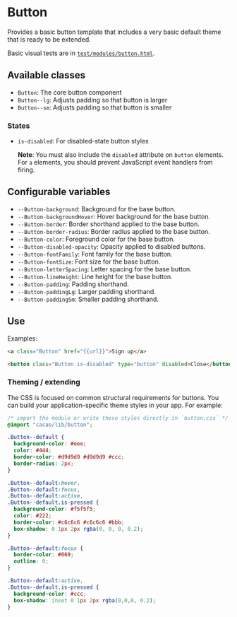 # Button

Provides a basic button template that includes a very basic default theme that
is ready to be extended.

Basic visual tests are in [`test/modules/button.html`](http://aptuitiv.github.io/cacao/test/modules/button.html).


## Available classes

* `Button`: The core button component
* `Button--lg`: Adjusts padding so that button is larger
* `Button--sm`: Adjusts padding so that button is smaller

### States

* `is-disabled`: For disabled-state button styles 
  
  **Note**: You must also include the `disabled` attribute on `button` 
  elements. For `a` elements, you should prevent JavaScript event handlers 
  from firing.


## Configurable variables

* `--Button-background`: Background for the base button.
* `--Button-backgroundHover`: Hover background for the base button.
* `--Button-border`: Border shorthand applied to the base button.
* `--Button-border-radius`: Border radius applied to the base button.
* `--Button-color`: Foreground color for the base button.
* `--Button-disabled-opacity`: Opacity applied to disabled buttons.
* `--Button-fontFamily`: Font family for the base button.
* `--Button-fontSize`: Font size for the base button.
* `--Button-letterSpacing`: Letter spacing for the base button.
* `--Button-lineHeight`: Line height for the base button.
* `--Button-padding`: Padding shorthand.
* `--Button-paddingLg`: Larger padding shorthand.
* `--Button-paddingSm`: Smaller padding shorthand.


## Use

Examples:

```html
<a class="Button" href="{{url}}">Sign up</a>

<button class="Button is-disabled" type="button" disabled>Close</button>
```

### Theming / extending

The CSS is focused on common structural requirements for buttons. You can build
your application-specific theme styles in your app. For example:

```css
/* import the module or write these styles directly in `button.css` */
@import "cacao/lib/button";

.Button--default {
  background-color: #eee;
  color: #444;
  border-color: #d9d9d9 #d9d9d9 #ccc;
  border-radius: 2px;
}

.Button--default:hover,
.Button--default:focus,
.Button--default:active,
.Button--default.is-pressed {
  background-color: #f5f5f5;
  color: #222;
  border-color: #c6c6c6 #c6c6c6 #bbb;
  box-shadow: 0 1px 2px rgba(0, 0, 0, 0.2);
}

.Button--default:focus {
  border-color: #069;
  outline: 0;
}

.Button--default:active,
.Button--default.is-pressed {
  background-color: #ccc;
  box-shadow: inset 0 1px 2px rgba(0,0,0, 0.2);
}
```

